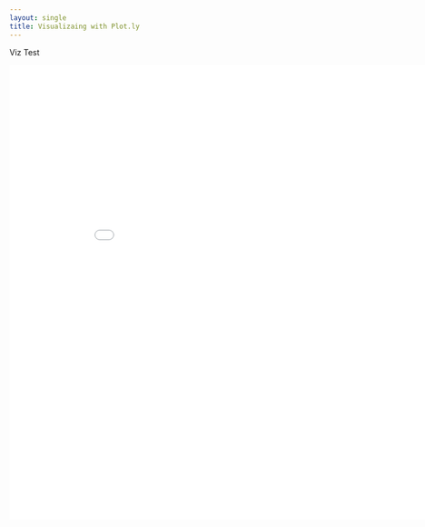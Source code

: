 ```yaml
---
layout: single
title: Visualizaing with Plot.ly 
---
```


Viz Test



<iframe width="900" height="800" frameborder="0" scrolling="no" src="//plot.ly/~jjc544/109.embed"></iframe>




